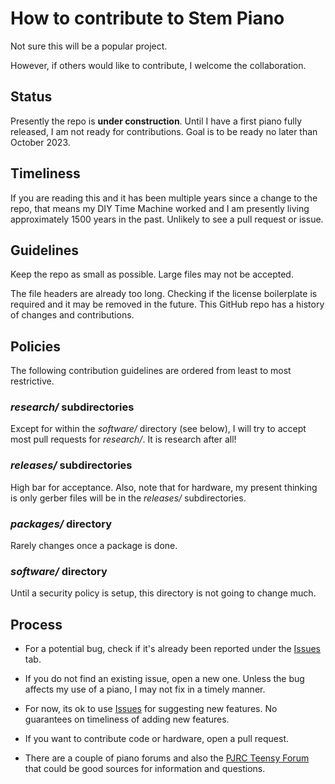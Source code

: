 # How to contribute to Stem Piano

Not sure this will be a popular project.

However, if others would like to contribute, I welcome the collaboration.

## Status

Presently the repo is **under construction**. Until I have a first piano fully released, I am not ready for contributions. Goal is to be ready no later than October 2023.

## Timeliness
If you are reading this and it has been multiple years since a change to the repo, that means my DIY Time Machine worked and I am presently living approximately 1500 years in the past. Unlikely to see a pull request or issue.

## Guidelines

Keep the repo as small as possible. Large files may not be accepted.

The file headers are already too long. Checking if the license boilerplate is required and it may be removed in the future. This GitHub repo has a history of changes and contributions.

## Policies

The following contribution guidelines are ordered from least to most restrictive.

### *research/* subdirectories
Except for within the *software/* directory (see below), I will try to accept most pull requests for *research/*. It is research after all!

### *releases/* subdirectories
High bar for acceptance. Also, note that for hardware, my present thinking is only gerber files will be in the *releases/* subdirectories.

### *packages/* directory
Rarely changes once a package is done.

### *software/* directory
Until a security policy is setup, this directory is not going to change much.

## Process

* For a potential bug, check if it's already been reported under the [Issues](https://github.com/gzweigle/DIY-Grand-Digital-Piano/issues) tab.

* If you do not find an existing issue, open a new one. Unless the bug affects my use of a piano, I may not fix in a timely manner.

* For now, its ok to use [Issues](https://github.com/gzweigle/DIY-Grand-Digital-Piano/issues) for suggesting new features. No guarantees on timeliness of adding new features.

* If you want to contribute code or hardware, open a pull request.

* There are a couple of piano forums and also the [PJRC Teensy Forum](https://forum.pjrc.com/) that could be good sources for information and questions.